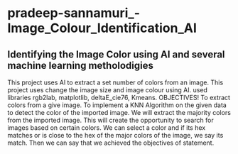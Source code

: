# pradeep-sannamuri_-Image_Colour_Identification_AI

## Identifying the Image Color using AI and several machine learning metholodigies

This project uses AI to extract a set number of colors from an image. This project uses change the image size and image colour using AI. 
used libraries rgb2lab, matplotlib, deltaE_cie76, Kmeans. OBJECTIVES! To extract colors from a give image. To implement a KNN Algorithm 
on the given data to detect the color of the imported image.
We will extract the majority colors from the imported image. This will create the opportunity to search for images based on certain colors. 
We can select a color and if its hex matches or is close to the hex of the major colors of the image, we say its match.
Then we can say that we achieved the objectives of statement.
